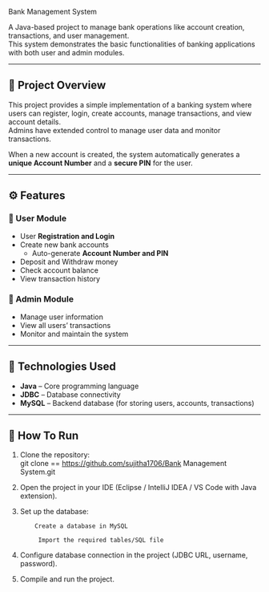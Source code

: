 Bank Management System

A Java-based project to manage bank operations like account creation, transactions, and user management.  
This system demonstrates the basic functionalities of banking applications with both user and admin modules.

---

## 🧐 Project Overview

This project provides a simple implementation of a banking system where users can register, login, create accounts, manage transactions, and view account details.  
Admins have extended control to manage user data and monitor transactions.

When a new account is created, the system automatically generates a **unique Account Number** and a **secure PIN** for the user.

---

## ⚙️ Features

### 🔹 User Module
- User **Registration and Login**
- Create new bank accounts  
  - Auto-generate **Account Number and PIN**
- Deposit and Withdraw money
- Check account balance
- View transaction history

### 🔹 Admin Module
- Manage user information
- View all users’ transactions
- Monitor and maintain the system

---

## 🧰 Technologies Used

- **Java** – Core programming language  
- **JDBC** – Database connectivity  
- **MySQL** – Backend database (for storing users, accounts, transactions)  

---

## 🚀 How To Run

1. Clone the repository:  
   git clone == https://github.com/sujitha1706/Bank Management System.git
   
2. Open the project in your IDE (Eclipse / IntelliJ IDEA / VS Code with Java extension).

3. Set up the database:

           Create a database in MySQL

            Import the required tables/SQL file 

4. Configure database connection in the project (JDBC URL, username, password).

5. Compile and run the project.
